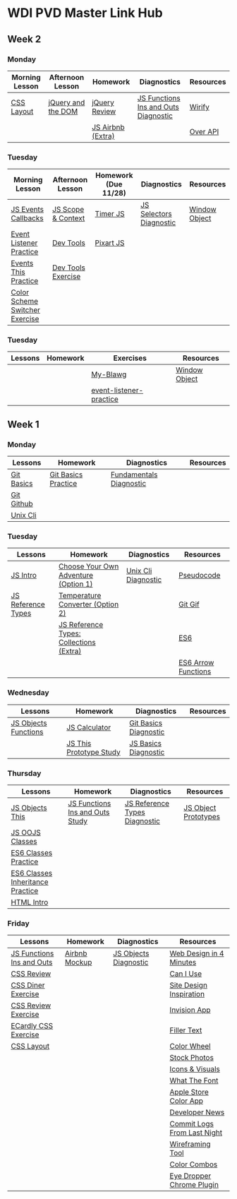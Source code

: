 # WDI PVD Master Link Hub

## Week 2
### Monday

| Morning Lesson | Afternoon Lesson  | Homework| Diagnostics | Resources
| --- | --- | --- | --- | ---
|[CSS Layout](https://github.com/estermer/css-layout) |[jQuery and the DOM](https://github.com/danman01/wdi-pvd-jquery-dom/blob/master/README.md) |[jQuery Review](https://github.com/ga-wdi-exercises/the-jquery-review) | [JS Functions Ins and Outs Diagnostic](https://github.com/ga-wdi-boston/js-functions-ins-and-outs-diagnostic) | [Wirify](https://www.wirify.com/)
| | |[JS Airbnb (Extra)](https://github.com/danman01/wdi-pvd-jquery-dom/blob/master/homework.md)| | [Over API](http://overapi.com/)

### Tuesday

| Morning Lesson | Afternoon Lesson | Homework (Due 11/28) | Diagnostics | Resources
| --- | --- | --- | --- |---
| [JS Events Callbacks](https://github.com/ga-wdi-lessons/js-events-callbacks)|[JS Scope & Context](https://github.com/ga-wdi-lessons/js-scope)|[Timer JS](https://github.com/ga-wdi-exercises/timer_js) | [JS Selectors Diagnostic](https://github.com/ga-wdi-exercises/my-blawg) | [Window Object](http://www.w3schools.com/jsref/obj_window.asp)
|[Event Listener Practice](https://github.com/ga-wdi-exercises/event-listener-practice) | [Dev Tools](https://github.com/sf-wdi-33/dev-tools)| [Pixart JS](https://github.com/ga-wdi-exercises/pixart_js)
|[Events This Practice](https://github.com/ga-wdi-exercises/events-this-practice) | [Dev Tools Exercise](https://github.com/sf-wdi-33/dev-tools-training)
| [Color Scheme Switcher Exercise](https://github.com/ga-wdi-exercises/color-scheme-switcher)


### Tuesday

| Lessons | Homework | Exercises | Resources
| --- | --- | --- | ---
| | | [My-Blawg](https://github.com/ga-wdi-exercises/my-blawg) | [Window Object](http://www.w3schools.com/jsref/obj_window.asp)
| | | [event-listener-practice](https://github.com/ga-wdi-exercises/event-listener-practice) |

## Week 1
### Monday

| Lessons | Homework | Diagnostics | Resources
| --- | --- | --- | ---
|[Git Basics](https://github.com/ga-wdi-boston/git-basics) | [Git Basics Practice](https://github.com/ga-wdi-boston/git-basics-practice) | [Fundamentals Diagnostic](https://github.com/ga-wdi-boston/fundamentals-diagnostic)
|[Git Github](https://github.com/ga-wdi-boston/git-github)
| [Unix Cli](https://github.com/ga-wdi-boston/unix-cli)

### Tuesday

| Lessons | Homework | Diagnostics | Resources
| --- | --- | --- | ---
|[JS Intro](https://github.com/ga-wdi-lessons/js-intro) | [Choose Your Own Adventure (Option 1)](https://github.com/ga-wdi-exercises/choose_your_own_adventure_js) | [Unix Cli Diagnostic](https://github.com/ga-wdi-boston/unix-cli-diagnostic) | [Pseudocode](https://github.com/ga-wdi-lessons/pseudocode)
| [JS Reference Types](https://github.com/ga-wdi-boston/js-reference-types) | [Temperature Converter (Option 2)](https://github.com/ga-wdi-exercises/temperature_converter) | | [Git Gif](https://github.com/ga-wdi-lessons/git-intro/blob/master/images/git.gif)
| | [JS Reference Types: Collections (Extra)](https://github.com/ga-wdi-boston/js-reference-types/blob/master/lib/collections.js) | | [ES6](https://github.com/ga-wdi-lessons/es6)
| | | | [ES6 Arrow Functions](https://www.sitepoint.com/es6-arrow-functions-new-fat-concise-syntax-javascript/)


### Wednesday

| Lessons | Homework | Diagnostics | Resources
| --- | --- | --- | ---
|[JS Objects Functions](https://github.com/ga-wdi-lessons/js-objects-functions/blob/master/objects.md) | [JS Calculator](https://github.com/ga-wdi-exercises/js-calculator) | [Git Basics Diagnostic](https://github.com/ga-wdi-boston/git-basics-diagnostic)
| |[JS This Prototype Study](https://github.com/ga-wdi-boston/js-this-prototype-study) | [JS Basics Diagnostic](https://github.com/ga-wdi-boston/js-basics-diagnostic)

### Thursday

| Lessons | Homework | Diagnostics | Resources
| --- | --- | --- | ---
| [JS Objects This](https://github.com/ga-wdi-boston/js-objects-this)  |[JS Functions Ins and Outs Study](https://github.com/ga-wdi-boston/js-functions-ins-and-outs-study) | [JS Reference Types Diagnostic](https://github.com/ga-wdi-boston/js-reference-types-diagnostic) | [JS Object Prototypes](http://www.w3schools.com/js/js_object_prototypes.asp)
|[JS OOJS Classes](https://github.com/ga-wdi-lessons/js-oojs-classes)
|[ES6 Classes Practice](https://github.com/ga-wdi-exercises/es6-classes-practice)
|[ES6 Classes Inheritance Practice](https://github.com/ga-wdi-exercises/es6-classes-inheritance-practice)
|[HTML Intro](https://github.com/ga-wdi-lessons/html-intro)

### Friday

| Lessons | Homework | Diagnostics | Resources
| --- | --- | --- | ---
| [JS Functions Ins and Outs](https://github.com/ga-wdi-boston/js-functions-ins-and-outs)| [Airbnb Mockup](https://github.com/ga-wdi-exercises/css-airbnb) |[JS Objects Diagnostic](https://github.com/ga-wdi-boston/js-objects-diagnostic) | [Web Design in 4 Minutes](http://jgthms.com/web-design-in-4-minutes/#font-family)
|[CSS Review](https://github.com/ga-wdi-lessons/css-review) | | | [Can I Use](http://caniuse.com/#index)
|[CSS Diner Exercise](http://flukeout.github.io/) | | | [Site Design Inspiration](https://www.siteinspire.com/)
|[CSS Review Exercise](https://github.com/ga-wdi-exercises/css-review) | | | [Invision App](https://www.invisionapp.com/)
| [ECardly CSS Exercise](https://github.com/ga-wdi-exercises/ecardly)| | | [Filler Text](https://hipsum.co/?paras=4&type=hipster-centric)
|[CSS Layout](https://github.com/ga-wdi-lessons/css-layout) | | | [Color Wheel](https://color.adobe.com/create/color-wheel/)
| | | | [Stock Photos](http://www.shutterstock.com/)
| | | | [Icons & Visuals](https://thenounproject.com/)
| | | | [What The Font](https://www.myfonts.com/WhatTheFont/)
| | | | [Apple Store Color App](https://itunes.apple.com/us/app/sip/id507257563?mt=12)
| | | | [Developer News](https://news.ycombinator.com/news)
| | | | [Commit Logs From Last Night](http://www.commitlogsfromlastnight.com/)
| | | | [Wireframing Tool](https://balsamiq.com/)
| | | | [Color Combos](http://www.colorcombos.com/)
| | | | [Eye Dropper Chrome Plugin](https://chrome.google.com/webstore/detail/eye-dropper/hmdcmlfkchdmnmnmheododdhjedfccka?hl=en)
